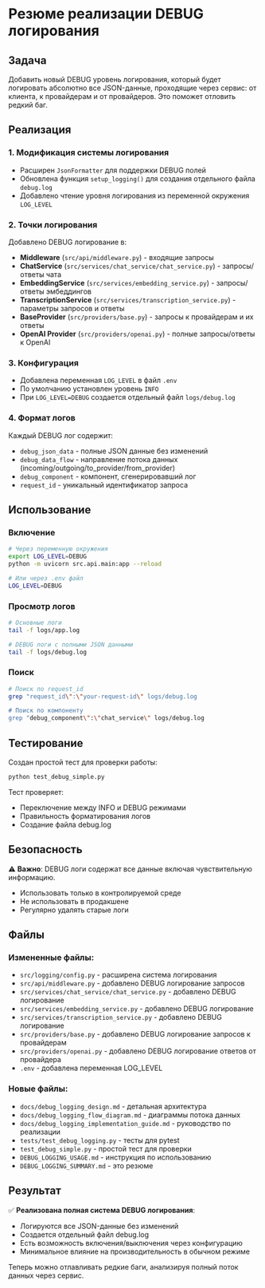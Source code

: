 # Резюме реализации DEBUG логирования

## Задача

Добавить новый DEBUG уровень логирования, который будет логировать абсолютно все JSON-данные, проходящие через сервис: от клиента, к провайдерам и от провайдеров. Это поможет отловить редкий баг.

## Реализация

### 1. Модификация системы логирования
- Расширен `JsonFormatter` для поддержки DEBUG полей
- Обновлена функция `setup_logging()` для создания отдельного файла `debug.log`
- Добавлено чтение уровня логирования из переменной окружения `LOG_LEVEL`

### 2. Точки логирования
Добавлено DEBUG логирование в:
- **Middleware** (`src/api/middleware.py`) - входящие запросы
- **ChatService** (`src/services/chat_service/chat_service.py`) - запросы/ответы чата
- **EmbeddingService** (`src/services/embedding_service.py`) - запросы/ответы эмбеддингов
- **TranscriptionService** (`src/services/transcription_service.py`) - параметры запросов и ответы
- **BaseProvider** (`src/providers/base.py`) - запросы к провайдерам и их ответы
- **OpenAI Provider** (`src/providers/openai.py`) - полные запросы/ответы к OpenAI

### 3. Конфигурация
- Добавлена переменная `LOG_LEVEL` в файл `.env`
- По умолчанию установлен уровень `INFO`
- При `LOG_LEVEL=DEBUG` создается отдельный файл `logs/debug.log`

### 4. Формат логов
Каждый DEBUG лог содержит:
- `debug_json_data` - полные JSON данные без изменений
- `debug_data_flow` - направление потока данных (incoming/outgoing/to_provider/from_provider)
- `debug_component` - компонент, сгенерировавший лог
- `request_id` - уникальный идентификатор запроса

## Использование

### Включение
```bash
# Через переменную окружения
export LOG_LEVEL=DEBUG
python -m uvicorn src.api.main:app --reload

# Или через .env файл
LOG_LEVEL=DEBUG
```

### Просмотр логов
```bash
# Основные логи
tail -f logs/app.log

# DEBUG логи с полными JSON данными
tail -f logs/debug.log
```

### Поиск
```bash
# Поиск по request_id
grep "request_id\":\"your-request-id\" logs/debug.log

# Поиск по компоненту
grep "debug_component\":\"chat_service\" logs/debug.log
```

## Тестирование

Создан простой тест для проверки работы:
```bash
python test_debug_simple.py
```

Тест проверяет:
- Переключение между INFO и DEBUG режимами
- Правильность форматирования логов
- Создание файла debug.log

## Безопасность

⚠️ **Важно**: DEBUG логи содержат все данные включая чувствительную информацию.
- Использовать только в контролируемой среде
- Не использовать в продакшене
- Регулярно удалять старые логи

## Файлы

### Измененные файлы:
- `src/logging/config.py` - расширена система логирования
- `src/api/middleware.py` - добавлено DEBUG логирование запросов
- `src/services/chat_service/chat_service.py` - добавлено DEBUG логирование
- `src/services/embedding_service.py` - добавлено DEBUG логирование
- `src/services/transcription_service.py` - добавлено DEBUG логирование
- `src/providers/base.py` - добавлено DEBUG логирование запросов к провайдерам
- `src/providers/openai.py` - добавлено DEBUG логирование ответов от провайдера
- `.env` - добавлена переменная LOG_LEVEL

### Новые файлы:
- `docs/debug_logging_design.md` - детальная архитектура
- `docs/debug_logging_flow_diagram.md` - диаграммы потока данных
- `docs/debug_logging_implementation_guide.md` - руководство по реализации
- `tests/test_debug_logging.py` - тесты для pytest
- `test_debug_simple.py` - простой тест для проверки
- `DEBUG_LOGGING_USAGE.md` - инструкция по использованию
- `DEBUG_LOGGING_SUMMARY.md` - это резюме

## Результат

✅ **Реализована полная система DEBUG логирования**:
- Логируются все JSON-данные без изменений
- Создается отдельный файл debug.log
- Есть возможность включения/выключения через конфигурацию
- Минимальное влияние на производительность в обычном режиме

Теперь можно отлавливать редкие баги, анализируя полный поток данных через сервис.